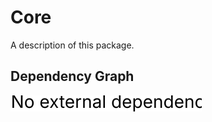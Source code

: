 # Core

A description of this package.

## Dependency Graph

![Dependencies](images/dependencies.svg?raw=true "Dependencies")

